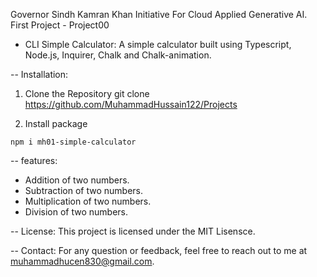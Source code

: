 Governor Sindh Kamran Khan Initiative For Cloud Applied Generative AI.
First Project - Project00
- CLI Simple Calculator:
 A simple calculator built using Typescript, Node.js, Inquirer, Chalk and Chalk-animation.

-- Installation:
  1. Clone the Repository
    git clone https://github.com/MuhammadHussain122/Projects 

  2. Install package
 
    npm i mh01-simple-calculator

-- features: 
 - Addition of two numbers.
 - Subtraction of two numbers.
 - Multiplication of two numbers.
 - Division of two numbers.

-- License:
This project is licensed under the MIT Lisensce. 

-- Contact:
For any question or feedback, feel free to reach out to me at muhammadhucen830@gmail.com.